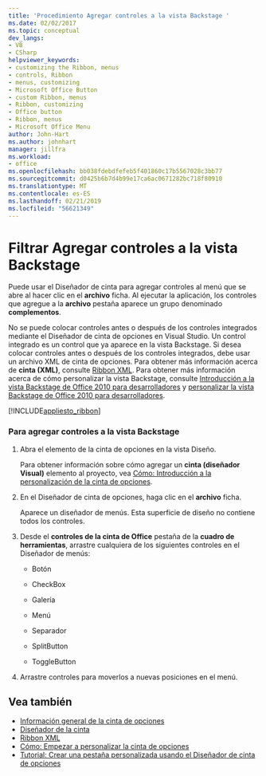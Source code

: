 ```yaml
---
title: 'Procedimiento Agregar controles a la vista Backstage '
ms.date: 02/02/2017
ms.topic: conceptual
dev_langs:
- VB
- CSharp
helpviewer_keywords:
- customizing the Ribbon, menus
- controls, Ribbon
- menus, customizing
- Microsoft Office Button
- custom Ribbon, menus
- Ribbon, customizing
- Office button
- Ribbon, menus
- Microsoft Office Menu
author: John-Hart
ms.author: johnhart
manager: jillfra
ms.workload:
- office
ms.openlocfilehash: bb038fdebdfefeb5f401860c17b5567028c3bb77
ms.sourcegitcommit: d0425b6b7d4b99e17ca6ac0671282bc718f80910
ms.translationtype: MT
ms.contentlocale: es-ES
ms.lasthandoff: 02/21/2019
ms.locfileid: "56621349"
---
```

# <a name="how-to-add-controls-to-the-backstage-view"></a>Filtrar Agregar controles a la vista Backstage
  Puede usar el Diseñador de cinta para agregar controles al menú que se abre al hacer clic en el **archivo** ficha. Al ejecutar la aplicación, los controles que agregue a la **archivo** pestaña aparece un grupo denominado **complementos**.

 No se puede colocar controles antes o después de los controles integrados mediante el Diseñador de cinta de opciones en Visual Studio. Un control integrado es un control que ya aparece en la vista Backstage. Si desea colocar controles antes o después de los controles integrados, debe usar un archivo XML de cinta de opciones. Para obtener más información acerca de **cinta (XML)**, consulte [Ribbon XML](../vsto/ribbon-xml.md). Para obtener más información acerca de cómo personalizar la vista Backstage, consulte [Introducción a la vista Backstage de Office 2010 para desarrolladores](http://go.microsoft.com/fwlink/?LinkId=182189) y [personalizar la vista Backstage de Office 2010 para desarrolladores](http://go.microsoft.com/fwlink/?LinkId=182188).

 [!INCLUDE[appliesto_ribbon](../vsto/includes/appliesto-ribbon-md.md)]

### <a name="to-add-controls-to-backstage-view"></a>Para agregar controles a la vista Backstage

1.  Abra el elemento de la cinta de opciones en la vista Diseño.

     Para obtener información sobre cómo agregar un **cinta (diseñador Visual)** elemento al proyecto, vea [Cómo: Introducción a la personalización de la cinta de opciones](../vsto/how-to-get-started-customizing-the-ribbon.md).

2.  En el Diseñador de cinta de opciones, haga clic en el **archivo** ficha.

     Aparece un diseñador de menús. Esta superficie de diseño no contiene todos los controles.

3.  Desde el **controles de la cinta de Office** pestaña de la **cuadro de herramientas**, arrastre cualquiera de los siguientes controles en el Diseñador de menús:

    -   Botón

    -   CheckBox

    -   Galería

    -   Menú

    -   Separador

    -   SplitButton

    -   ToggleButton

4.  Arrastre controles para moverlos a nuevas posiciones en el menú.

## <a name="see-also"></a>Vea también
- [Información general de la cinta de opciones](../vsto/ribbon-overview.md)
- [Diseñador de la cinta](../vsto/ribbon-designer.md)
- [Ribbon XML](../vsto/ribbon-xml.md)
- [Cómo: Empezar a personalizar la cinta de opciones](../vsto/how-to-get-started-customizing-the-ribbon.md)
- [Tutorial: Crear una pestaña personalizada usando el Diseñador de cinta de opciones](../vsto/walkthrough-creating-a-custom-tab-by-using-the-ribbon-designer.md)
